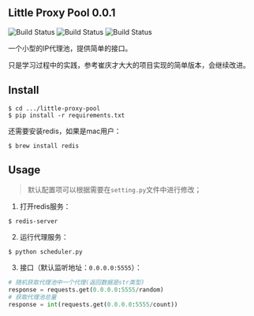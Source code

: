 ## Little Proxy Pool 0.0.1

<p align="left">
	<img src='https://img.shields.io/badge/build-passing-brightgreen.svg' alt="Build Status"></a>
  <img src='https://img.shields.io/badge/python%20version-3.7.7-brightgreen.svg' alt="Build Status"></a>
  <img src='https://img.shields.io/badge/redis%20version-5.0.4-brightgreen.svg' alt="Build Status">
</p>

一个小型的IP代理池，提供简单的接口。

只是学习过程中的实践，参考崔庆才大大的项目实现的简单版本，会继续改进。



## Install

```
$ cd .../little-proxy-pool
$ pip install -r requirements.txt
```

还需要安装redis，如果是mac用户：

```
$ brew install redis
```



## Usage

> 默认配置项可以根据需要在`setting.py`文件中进行修改；


1. 打开redis服务：

```
$ redis-server
```

2. 运行代理服务：

```
$ python scheduler.py
```

3. 接口（默认监听地址：`0.0.0.0:5555`）：

```python
# 随机获取代理池中一个代理(返回数据是str类型)
response = requests.get(0.0.0.0:5555/random)
# 获取代理池总量
response = int(requests.get(0.0.0.0:5555/count))
```


